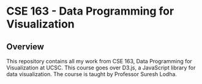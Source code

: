 # CSE 163 - Data Programming for Visualization

## Overview

This repository contains all my work from CSE 163, Data Programming for Visualization at UCSC. This course goes over D3.js, a JavaScript library for data visualization. The course is taught by Professor Suresh Lodha.
